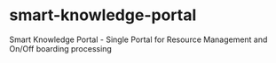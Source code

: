 # smart-knowledge-portal
Smart Knowledge Portal - Single Portal for Resource Management and On/Off boarding processing
